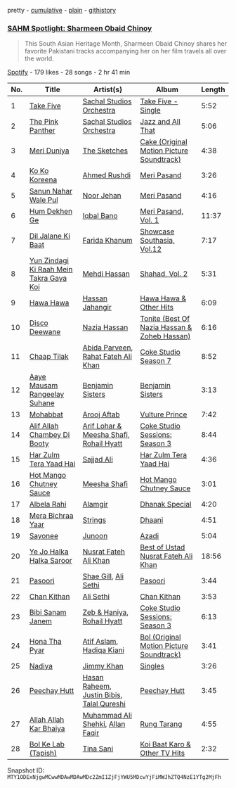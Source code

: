 pretty - [cumulative](/playlists/cumulative/37i9dQZF1DX86uJ5hoOPYV.md) - [plain](/playlists/plain/37i9dQZF1DX86uJ5hoOPYV) - [githistory](https://github.githistory.xyz/mackorone/spotify-playlist-archive/blob/main/playlists/plain/37i9dQZF1DX86uJ5hoOPYV)

### [SAHM Spotlight: Sharmeen Obaid Chinoy](https://open.spotify.com/playlist/37i9dQZF1DX86uJ5hoOPYV)

> This South Asian Heritage Month, Sharmeen Obaid Chinoy shares her favorite Pakistani tracks accompanying her on her film travels all over the world.

[Spotify](https://open.spotify.com/user/spotify) - 179 likes - 28 songs - 2 hr 41 min

| No. | Title | Artist(s) | Album | Length |
|---|---|---|---|---|
| 1 | [Take Five](https://open.spotify.com/track/0C2n3taWleMPIGRfL5sXW1) | [Sachal Studios Orchestra](https://open.spotify.com/artist/1c5Al0jvBXC8TYTgIUH3Ds) | [Take Five \- Single](https://open.spotify.com/album/49lFL4NNcbJ1k3VvNzqgIh) | 5:52 |
| 2 | [The Pink Panther](https://open.spotify.com/track/640464KPzlcFMrsDolfyEb) | [Sachal Studios Orchestra](https://open.spotify.com/artist/1c5Al0jvBXC8TYTgIUH3Ds) | [Jazz and All That](https://open.spotify.com/album/5Mus9WOYthfoZfiqiKSiT4) | 5:06 |
| 3 | [Meri Duniya](https://open.spotify.com/track/28wpZd29WxKuutbpyPYwgz) | [The Sketches](https://open.spotify.com/artist/0OIVrDfMAAvg2ZrKI9zSHh) | [Cake \(Original Motion Picture Soundtrack\)](https://open.spotify.com/album/1b6muOcBX4UE6NO8x5JHs1) | 4:38 |
| 4 | [Ko Ko Koreena](https://open.spotify.com/track/5qyqseTjGaVrjRkNrCQV3q) | [Ahmed Rushdi](https://open.spotify.com/artist/3cPhnpqQbDtv5dR3Od3Vz1) | [Meri Pasand](https://open.spotify.com/album/4ra1sr1Ec2SKpmlb1OWZIf) | 3:26 |
| 5 | [Sanun Nahar Wale Pul](https://open.spotify.com/track/5Va8mH395NByfbTPyp2h1q) | [Noor Jehan](https://open.spotify.com/artist/0LruguA5aIP6yvLUIkxANh) | [Meri Pasand](https://open.spotify.com/album/6ZAFPHUK38sQGNeLoqFl76) | 4:16 |
| 6 | [Hum Dekhen Ge](https://open.spotify.com/track/6bmqjIMGj8BdmzGwfPKJGt) | [Iqbal Bano](https://open.spotify.com/artist/7JxXeUTiGg0vr8SS2iS0F0) | [Meri Pasand, Vol\. 1](https://open.spotify.com/album/2ihTDwhRGWCEKfwvzffzfp) | 11:37 |
| 7 | [Dil Jalane Ki Baat](https://open.spotify.com/track/6r0jQzLgo0YsLKAbkl8qfB) | [Farida Khanum](https://open.spotify.com/artist/07g02xbfLHmRdZaz5NAWru) | [Showcase Southasia, Vol.12](https://open.spotify.com/album/6VV63StUSZc5yTNtk4jq5B) | 7:17 |
| 8 | [Yun Zindagi Ki Raah Mein Takra Gaya Koi](https://open.spotify.com/track/0GaH3jOhCDY9q9tXQZm1Fr) | [Mehdi Hassan](https://open.spotify.com/artist/73Qu5twIpvKmLU0rPaEJi4) | [Shahad, Vol\. 2](https://open.spotify.com/album/6DpD3vPAieYtkKXbDZSwiF) | 5:31 |
| 9 | [Hawa Hawa](https://open.spotify.com/track/2ycPd4uZKKv6Uv1DTDFigw) | [Hassan Jahangir](https://open.spotify.com/artist/094dSvDutGvcs0L3mZzJEj) | [Hawa Hawa & Other Hits](https://open.spotify.com/album/3B2N37QcskocnyasAzFMUE) | 6:09 |
| 10 | [Disco Deewane](https://open.spotify.com/track/6R8Ai2lNsusm7K7LSvNEHS) | [Nazia Hassan](https://open.spotify.com/artist/5hW7KULTxMzCDnqaV7LASR) | [Tonite \(Best Of Nazia Hassan & Zoheb Hassan\)](https://open.spotify.com/album/6aJ2yXsRiMHR27OgQ7lcPK) | 6:16 |
| 11 | [Chaap Tilak](https://open.spotify.com/track/2mVqfKbKGmxVXlVswhlI5T) | [Abida Parveen](https://open.spotify.com/artist/4EkSOXM6psqNE4w6j0tEEl), [Rahat Fateh Ali Khan](https://open.spotify.com/artist/3OLGltG8UPIea8sA4w0yg0) | [Coke Studio Season 7](https://open.spotify.com/album/5elvcVsva6W0tlh6cq9gyv) | 8:52 |
| 12 | [Aaye Mausam Rangeelay Suhane](https://open.spotify.com/track/091YpMG9sJZzevSUmdfXVF) | [Benjamin Sisters](https://open.spotify.com/artist/55DIQfAH2MS30nDmuhH6O2) | [Benjamin Sisters](https://open.spotify.com/album/07OBGhL6hLEevXtZbVjKdJ) | 3:13 |
| 13 | [Mohabbat](https://open.spotify.com/track/4lcQHckNMeUkM8jx67j28G) | [Arooj Aftab](https://open.spotify.com/artist/00JAfwtx5gNiiqyor88Dr5) | [Vulture Prince](https://open.spotify.com/album/6HrBTi1F76h7mJuQDHEijH) | 7:42 |
| 14 | [Alif Allah Chambey Di Booty](https://open.spotify.com/track/7krpkx52sDmcO6U8ujbref) | [Arif Lohar & Meesha Shafi](https://open.spotify.com/artist/2AI4UlqXx9uRwCcK4hCqcg), [Rohail Hyatt](https://open.spotify.com/artist/2coWJ1vqnp7z8eh0Vd5gPl) | [Coke Studio Sessions: Season 3](https://open.spotify.com/album/1lKwPb6MbXARLx99TnhtZY) | 8:44 |
| 15 | [Har Zulm Tera Yaad Hai](https://open.spotify.com/track/50VtctorZYmu3LlBlesII2) | [Sajjad Ali](https://open.spotify.com/artist/5THsb9SGB89ZN6mj7ZYVSD) | [Har Zulm Tera Yaad Hai](https://open.spotify.com/album/09cukXx53VDYUMnGrJ8uzD) | 4:36 |
| 16 | [Hot Mango Chutney Sauce](https://open.spotify.com/track/7eLnSpy6Gq1gHZ7cQzc4ef) | [Meesha Shafi](https://open.spotify.com/artist/6gWwKC0laX7pTPjNgrwvQR) | [Hot Mango Chutney Sauce](https://open.spotify.com/album/2bQje0Vpmik44aZTPwMhbR) | 3:01 |
| 17 | [Albela Rahi](https://open.spotify.com/track/2Mc0bekO1NmHpof0kUkUBb) | [Alamgir](https://open.spotify.com/artist/6BJja7GswWXFeUq4X0atpf) | [Dhanak Special](https://open.spotify.com/album/0Ra9lfEOZmPeVkIda4F8qm) | 4:20 |
| 18 | [Mera Bichraa Yaar](https://open.spotify.com/track/2fxej3sTBAIyrJfObGrDHI) | [Strings](https://open.spotify.com/artist/2fizRsm6KDWZvysU00yZrX) | [Dhaani](https://open.spotify.com/album/1JV7W8JrdR7j6LRkAAk5cw) | 4:51 |
| 19 | [Sayonee](https://open.spotify.com/track/075QYa566prNemChnZDEY1) | [Junoon](https://open.spotify.com/artist/6nyfDdTwCLGrbCFikT8PTK) | [Azadi](https://open.spotify.com/album/5xLL0ENxSbpHlSjstHntIM) | 5:04 |
| 20 | [Ye Jo Halka Halka Saroor](https://open.spotify.com/track/6l58EciogvvWtGHahitJGs) | [Nusrat Fateh Ali Khan](https://open.spotify.com/artist/5HcunTidTUrOaf8V0iJcvl) | [Best of Ustad Nusrat Fateh Ali Khan](https://open.spotify.com/album/3G9LyV2ySOK2L1GZdqUb28) | 18:56 |
| 21 | [Pasoori](https://open.spotify.com/track/7lvDsmTRXFE3dK4OjvRiWB) | [Shae Gill](https://open.spotify.com/artist/3bWIy9AUrQdiNeS62Bp3OP), [Ali Sethi](https://open.spotify.com/artist/3NegWDGp038A3FIi3gSYzl) | [Pasoori](https://open.spotify.com/album/7wgrW5XyZdtk0K8PkW5A7h) | 3:44 |
| 22 | [Chan Kithan](https://open.spotify.com/track/4eb4Cfp6cTf1OnKdBm6ukz) | [Ali Sethi](https://open.spotify.com/artist/3NegWDGp038A3FIi3gSYzl) | [Chan Kithan](https://open.spotify.com/album/3Kf84YnlEr25Lx8ACoFi8I) | 3:53 |
| 23 | [Bibi Sanam Janem](https://open.spotify.com/track/6zKJUZJDyf2pbiYjStBvKh) | [Zeb & Haniya](https://open.spotify.com/artist/7yRWAVvdjzgjU2wrpaKXLA), [Rohail Hyatt](https://open.spotify.com/artist/2coWJ1vqnp7z8eh0Vd5gPl) | [Coke Studio Sessions: Season 3](https://open.spotify.com/album/1lKwPb6MbXARLx99TnhtZY) | 6:13 |
| 24 | [Hona Tha Pyar](https://open.spotify.com/track/0KSOLEBixnBYIKNHF1VbzF) | [Atif Aslam](https://open.spotify.com/artist/2oSONSC9zQ4UonDKnLqksx), [Hadiqa Kiani](https://open.spotify.com/artist/24X1z32aFn59XU4P9Vh9gP) | [Bol \(Original Motion Picture Soundtrack\)](https://open.spotify.com/album/7AXmb2bA5LW5DclaDElH4l) | 3:41 |
| 25 | [Nadiya](https://open.spotify.com/track/6f4CgKiWUwJtozohlk1BtO) | [Jimmy Khan](https://open.spotify.com/artist/1Xy0t0XYuOpuBK7Gnuwvpu) | [Singles](https://open.spotify.com/album/1JtpXFR4FHt5L93LNv0F1Z) | 3:26 |
| 26 | [Peechay Hutt](https://open.spotify.com/track/6ePcfMCQ7uUKwAamUiVtXL) | [Hasan Raheem](https://open.spotify.com/artist/6gIqKYKRmltKfkTnxhMv8V), [Justin Bibis](https://open.spotify.com/artist/3KYrINL7nZTQEVAu83bHw5), [Talal Qureshi](https://open.spotify.com/artist/0nES9rTgJJV7uJF2cIkJNS) | [Peechay Hutt](https://open.spotify.com/album/3rkEv4z7rgqYXgP0aLsBm0) | 3:45 |
| 27 | [Allah Allah Kar Bhaiya](https://open.spotify.com/track/1refYakpJVOSfpl4dxpx7V) | [Muhammad Ali Shehki](https://open.spotify.com/artist/4s91JIDRnTZ5opyvVJJ5V4), [Allan Faqir](https://open.spotify.com/artist/6DTs1FTgLJFPH53yWj8D4U) | [Rung Tarang](https://open.spotify.com/album/4QJ1N78qkJjJKG7cBKxHHd) | 4:55 |
| 28 | [Bol Ke Lab \(Tapish\)](https://open.spotify.com/track/5zRsj7NP4Xg7jeScSz5ip0) | [Tina Sani](https://open.spotify.com/artist/4sNVLsdQvZ6RI5Y3C6Yr3B) | [Koi Baat Karo & Other TV Hits](https://open.spotify.com/album/0RiiFm7ivkxE1Ot9zuAZtm) | 2:32 |

Snapshot ID: `MTY1ODExNjgwMCwwMDAwMDAwMDc2ZmI1ZjFjYWU5MDcwYjFiMWJhZTQ4NzE1YTg2MjFh`
